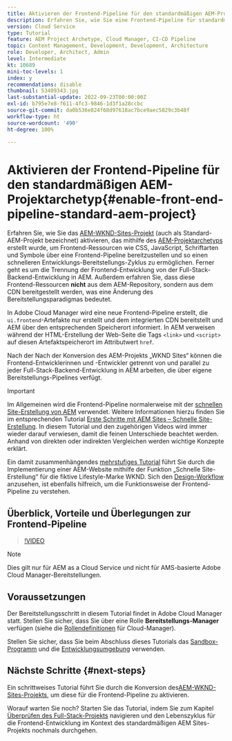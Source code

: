 ```yaml
---
title: Aktivieren der Frontend-Pipeline für den standardmäßigen AEM-Projektarchetyp
description: Erfahren Sie, wie Sie eine Frontend-Pipeline für standardmäßige AEM-Projekte aktivieren, um statische Ressourcen wie CSS, JavaScript, Schriftarten und Symbole schneller bereitzustellen. Ferner geht es um die Trennung der Frontend-Entwicklung von der Full-Stack-Backend-Entwicklung in AEM.
version: Cloud Service
type: Tutorial
feature: AEM Project Archetype, Cloud Manager, CI-CD Pipeline
topic: Content Management, Development, Development, Architecture
role: Developer, Architect, Admin
level: Intermediate
kt: 10689
mini-toc-levels: 1
index: y
recommendations: disable
thumbnail: 53409343.jpg
last-substantial-update: 2022-09-23T00:00:00Z
exl-id: b795e7e8-f611-4fc3-9846-1d3f1a28ccbc
source-git-commit: da0b536e824f68d97618ac7bce9aec5829c3b48f
workflow-type: ht
source-wordcount: '490'
ht-degree: 100%

---
```


# Aktivieren der Frontend-Pipeline für den standardmäßigen AEM-Projektarchetyp{#enable-front-end-pipeline-standard-aem-project}

Erfahren Sie, wie Sie das [AEM-WKND-Sites-Projekt](https://github.com/adobe/aem-guides-wknd) (auch als Standard-AEM-Projekt bezeichnet) aktivieren, das mithilfe des [AEM-Projektarchetyps](https://github.com/adobe/aem-project-archetype) erstellt wurde, um Frontend-Ressourcen wie CSS, JavaScript, Schriftarten und Symbole über eine Frontend-Pipeline bereitzustellen und so einen schnelleren Entwicklungs-Bereitstellungs-Zyklus zu ermöglichen. Ferner geht es um die Trennung der Frontend-Entwicklung von der Full-Stack-Backend-Entwicklung in AEM. Außerdem erfahren Sie, dass diese Frontend-Ressourcen __nicht__ aus dem AEM-Repository, sondern aus dem CDN bereitgestellt werden, was eine Änderung des Bereitstellungsparadigmas bedeutet.


In Adobe Cloud Manager wird eine neue Frontend-Pipeline erstellt, die `ui.frontend`-Artefakte nur erstellt und dem integrierten CDN bereitstellt und AEM über den entsprechenden Speicherort informiert. In AEM verweisen während der HTML-Erstellung der Web-Seite die Tags `<link>` und `<script>` auf diesen Artefaktspeicherort im Attributwert `href`.

Nach der Nach der Konversion des AEM-Projekts „WKND Sites“ können die Frontend-Entwicklerinnen und -Entwickler getrennt von und parallel zu jeder Full-Stack-Backend-Entwicklung in AEM arbeiten, die über eigene Bereitstellungs-Pipelines verfügt.

>[!IMPORTANT]
>
>Im Allgemeinen wird die Frontend-Pipeline normalerweise mit der [schnellen Site-Erstellung von AEM](https://experienceleague.adobe.com/docs/experience-manager-cloud-service/content/sites/administering/site-creation/quick-site/overview.html?lang=de) verwendet. Weitere Informationen hierzu finden Sie im entsprechenden Tutorial [Erste Schritte mit AEM Sites – Schnelle Site-Erstellung](https://experienceleague.adobe.com/docs/experience-manager-learn/getting-started-wknd-tutorial-develop/site-template/overview.html?lang=de). In diesem Tutorial und den zugehörigen Videos wird immer wieder darauf verwiesen, damit die feinen Unterschiede beachtet werden. Anhand von direkten oder indirekten Vergleichen werden wichtige Konzepte erklärt.


Ein damit zusammenhängendes [mehrstufiges Tutorial](https://experienceleague.adobe.com/docs/experience-manager-learn/getting-started-wknd-tutorial-develop/site-template/overview.html?lang=de) führt Sie durch die Implementierung einer AEM-Website mithilfe der Funktion „Schnelle Site-Erstellung“ für die fiktive Lifestyle-Marke WKND. Sich den [Design-Workflow](https://experienceleague.adobe.com/docs/experience-manager-learn/getting-started-wknd-tutorial-develop/site-template/theming.html?lang=de) anzusehen, ist ebenfalls hilfreich, um die Funktionsweise der Frontend-Pipeline zu verstehen.

## Überblick, Vorteile und Überlegungen zur Frontend-Pipeline

>[!VIDEO](https://video.tv.adobe.com/v/3409343?quality=12&learn=on)


>[!NOTE]
>
>Dies gilt nur für AEM as a Cloud Service und nicht für AMS-basierte Adobe Cloud Manager-Bereitstellungen.

## Voraussetzungen

Der Bereitstellungsschritt in diesem Tutorial findet in Adobe Cloud Manager statt. Stellen Sie sicher, dass Sie über eine Rolle __Bereitstellungs-Manager__ verfügen (siehe die [Rollendefinitionen](https://experienceleague.adobe.com/docs/experience-manager-cloud-manager/content/requirements/users-and-roles.html?lang=de#role-definitions) für Cloud-Manager).

Stellen Sie sicher, dass Sie beim Abschluss dieses Tutorials das [Sandbox-Programm](https://experienceleague.adobe.com/docs/experience-manager-cloud-service/content/implementing/using-cloud-manager/programs/introduction-sandbox-programs.html?lang=de) und die [Entwicklungsumgebung](https://experienceleague.adobe.com/docs/experience-manager-cloud-service/content/implementing/using-cloud-manager/manage-environments.html?lang=de) verwenden.

## Nächste Schritte {#next-steps}

Ein schrittweises Tutorial führt Sie durch die Konversion des[AEM-WKND-Sites-Projekts](https://github.com/adobe/aem-guides-wknd), um diese für die Frontend-Pipeline zu aktivieren.

Worauf warten Sie noch? Starten Sie das Tutorial, indem Sie zum Kapitel [Überprüfen des Full-Stack-Projekts](review-uifrontend-module.md) navigieren und den Lebenszyklus für die Frontend-Entwicklung im Kontext des standardmäßigen AEM Sites-Projekts nochmals durchgehen.
